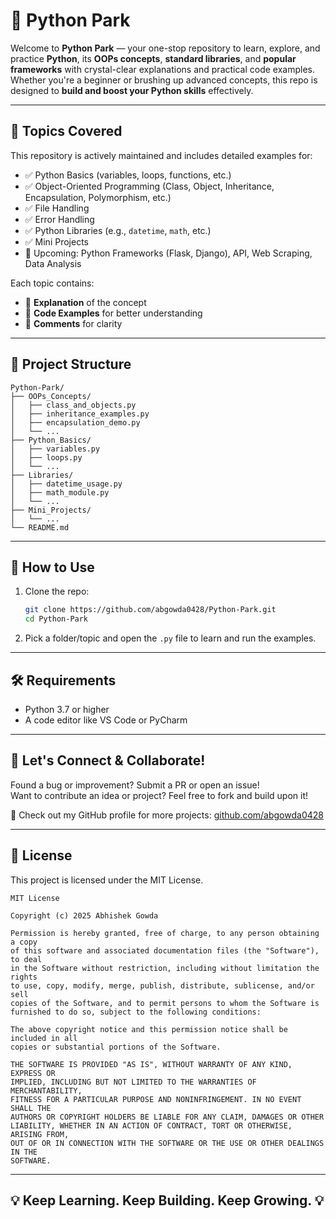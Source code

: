 # 🐍 Python Park

Welcome to **Python Park** — your one-stop repository to learn, explore, and practice **Python**, its **OOPs concepts**, **standard libraries**, and **popular frameworks** with crystal-clear explanations and practical code examples. Whether you're a beginner or brushing up advanced concepts, this repo is designed to **build and boost your Python skills** effectively.

---

## 🧠 Topics Covered

This repository is actively maintained and includes detailed examples for:

- ✅ Python Basics (variables, loops, functions, etc.)
- ✅ Object-Oriented Programming (Class, Object, Inheritance, Encapsulation, Polymorphism, etc.)
- ✅ File Handling
- ✅ Error Handling
- ✅ Python Libraries (e.g., `datetime`, `math`, etc.)
- ✅ Mini Projects
- 🚧 Upcoming: Python Frameworks (Flask, Django), API, Web Scraping, Data Analysis

Each topic contains:
- 📘 **Explanation** of the concept
- 🔎 **Code Examples** for better understanding
- 💬 **Comments** for clarity

---

## 📂 Project Structure

```
Python-Park/
├── OOPs_Concepts/
│   ├── class_and_objects.py
│   ├── inheritance_examples.py
│   ├── encapsulation_demo.py
│   └── ...
├── Python_Basics/
│   ├── variables.py
│   ├── loops.py
│   └── ...
├── Libraries/
│   ├── datetime_usage.py
│   ├── math_module.py
│   └── ...
├── Mini_Projects/
│   └── ...
└── README.md
```

---

## 🚀 How to Use

1. Clone the repo:  
   ```bash
   git clone https://github.com/abgowda0428/Python-Park.git
   cd Python-Park
   ```

2. Pick a folder/topic and open the `.py` file to learn and run the examples.

---

## 🛠 Requirements

- Python 3.7 or higher
- A code editor like VS Code or PyCharm

---

## 🤝 Let's Connect & Collaborate!

Found a bug or improvement? Submit a PR or open an issue!  
Want to contribute an idea or project? Feel free to fork and build upon it!

🔗 Check out my GitHub profile for more projects: [github.com/abgowda0428](https://github.com/abgowda0428)

---

## 📜 License

This project is licensed under the MIT License.

```
MIT License

Copyright (c) 2025 Abhishek Gowda

Permission is hereby granted, free of charge, to any person obtaining a copy
of this software and associated documentation files (the "Software"), to deal
in the Software without restriction, including without limitation the rights  
to use, copy, modify, merge, publish, distribute, sublicense, and/or sell  
copies of the Software, and to permit persons to whom the Software is  
furnished to do so, subject to the following conditions:  

The above copyright notice and this permission notice shall be included in all  
copies or substantial portions of the Software.  

THE SOFTWARE IS PROVIDED "AS IS", WITHOUT WARRANTY OF ANY KIND, EXPRESS OR  
IMPLIED, INCLUDING BUT NOT LIMITED TO THE WARRANTIES OF MERCHANTABILITY,  
FITNESS FOR A PARTICULAR PURPOSE AND NONINFRINGEMENT. IN NO EVENT SHALL THE  
AUTHORS OR COPYRIGHT HOLDERS BE LIABLE FOR ANY CLAIM, DAMAGES OR OTHER  
LIABILITY, WHETHER IN AN ACTION OF CONTRACT, TORT OR OTHERWISE, ARISING FROM,  
OUT OF OR IN CONNECTION WITH THE SOFTWARE OR THE USE OR OTHER DEALINGS IN THE  
SOFTWARE.
```

---

## 💡 Keep Learning. Keep Building. Keep Growing. 💡
